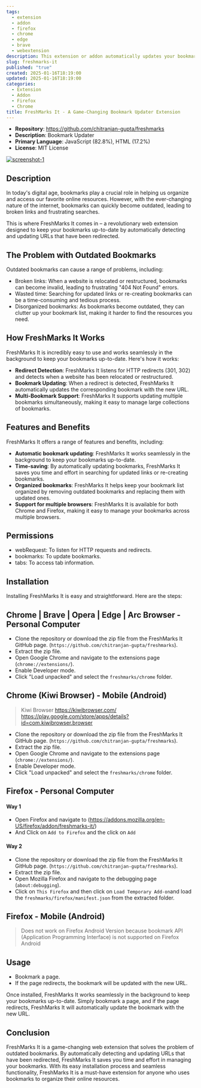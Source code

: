 ```yaml
---
tags:
  - extension
  - addon
  - firefox
  - chrome
  - edge
  - brave
  - webextension
description: This extension or addon automatically updates your bookmarks by replacing outdated URLs with their redirected counterparts. It ensures that your bookmarks always point to the current location, removing the old URLs for better organization and accuracy.
slug: freshmarks-it
published: "true"
created: 2025-01-16T18:19:00
updated: 2025-01-16T18:19:00
categories:
  - Extension
  - Addon
  - Firefox
  - Chrome
title: FreshMarks It - A Game-Changing Bookmark Updater Extension
---
```


- **Repository**: https://github.com/chitranjan-gupta/freshmarks
- **Description**: Bookmark Updater
- **Primary Language**: JavaScript (82.8%), HTML (17.2%)
- **License**: MIT License

[![screenshot-1](https://github.com/chitranjan-gupta/freshmarks/blob/master/chrome/screenshots/screenshot-1.png?raw=true)](https://github.com/chitranjan-gupta/freshmarks)

## Description
In today's digital age, bookmarks play a crucial role in helping us organize and access our favorite online resources. However, with the ever-changing nature of the internet, bookmarks can quickly become outdated, leading to broken links and frustrating searches.

This is where FreshMarks It comes in – a revolutionary web extension designed to keep your bookmarks up-to-date by automatically detecting and updating URLs that have been redirected.
## The Problem with Outdated Bookmarks

Outdated bookmarks can cause a range of problems, including:
- Broken links: When a website is relocated or restructured, bookmarks can become invalid, leading to frustrating "404 Not Found" errors.
- Wasted time: Searching for updated links or re-creating bookmarks can be a time-consuming and tedious process.
- Disorganized bookmarks: As bookmarks become outdated, they can clutter up your bookmark list, making it harder to find the resources you need.
## How FreshMarks It Works

FreshMarks It is incredibly easy to use and works seamlessly in the background to keep your bookmarks up-to-date. Here's how it works:
- **Redirect Detection**: FreshMarks It listens for HTTP redirects (301, 302) and detects when a website has been relocated or restructured.
- **Bookmark Updating**: When a redirect is detected, FreshMarks It automatically updates the corresponding bookmark with the new URL.
- **Multi-Bookmark Support**: FreshMarks It supports updating multiple bookmarks simultaneously, making it easy to manage large collections of bookmarks.
## Features and Benefits

FreshMarks It offers a range of features and benefits, including:
- **Automatic bookmark updating**: FreshMarks It works seamlessly in the background to keep your bookmarks up-to-date.
- **Time-saving**: By automatically updating bookmarks, FreshMarks It saves you time and effort in searching for updated links or re-creating bookmarks.
- **Organized bookmarks**: FreshMarks It helps keep your bookmark list organized by removing outdated bookmarks and replacing them with updated ones.
- **Support for multiple browsers**: FreshMarks It is available for both Chrome and Firefox, making it easy to manage your bookmarks across multiple browsers.
## Permissions
- webRequest: To listen for HTTP requests and redirects.
- bookmarks: To update bookmarks.
- tabs: To access tab information.
## Installation

Installing FreshMarks It is easy and straightforward. Here are the steps:
## Chrome | Brave | Opera | Edge | Arc Browser - Personal Computer

- Clone the repository or download the zip file from the FreshMarks It GitHub page. (`https://github.com/chitranjan-gupta/freshmarks`).
- Extract the zip file.
- Open Google Chrome and navigate to the extensions page (`chrome://extensions/`).
- Enable Developer mode.
- Click "Load unpacked" and select the `freshmarks/chrome` folder.
## Chrome (Kiwi Browser) - Mobile (Android)
> Kiwi Browser 
> https://kiwibrowser.com/
> https://play.google.com/store/apps/details?id=com.kiwibrowser.browser

- Clone the repository or download the zip file from the FreshMarks It GitHub page. (`https://github.com/chitranjan-gupta/freshmarks`).
- Extract the zip file.
- Open Google Chrome and navigate to the extensions page (`chrome://extensions/`).
- Enable Developer mode.
- Click "Load unpacked" and select the `freshmarks/chrome` folder.
## Firefox - Personal Computer

#### Way 1
 - Open Firefox and navigate to (https://addons.mozilla.org/en-US/firefox/addon/freshmarks-it/)
 - And Click on `Add to Firefox` and the click on `Add`
#### Way 2
- Clone the repository or download the zip file from the FreshMarks It GitHub page. (`https://github.com/chitranjan-gupta/freshmarks`).
- Extract the zip file.
- Open Mozilla Firefox and navigate to the debugging page (`about:debugging`).
- Click on `This Firefox` and then click on `Load Temporary Add-on`and load the `freshmarks/firefox/manifest.json` from the extracted folder.

## Firefox - Mobile (Android)

>Does not work on Firefox Android Version because bookmark API (Application Programming Interface) is not supported on Firefox Android
## Usage
- Bookmark a page.
- If the page redirects, the bookmark will be updated with the new URL.

Once installed, FreshMarks It works seamlessly in the background to keep your bookmarks up-to-date. Simply bookmark a page, and if the page redirects, FreshMarks It will automatically update the bookmark with the new URL.
## Conclusion

FreshMarks It is a game-changing web extension that solves the problem of outdated bookmarks. By automatically detecting and updating URLs that have been redirected, FreshMarks It saves you time and effort in managing your bookmarks. With its easy installation process and seamless functionality, FreshMarks It is a must-have extension for anyone who uses bookmarks to organize their online resources.
